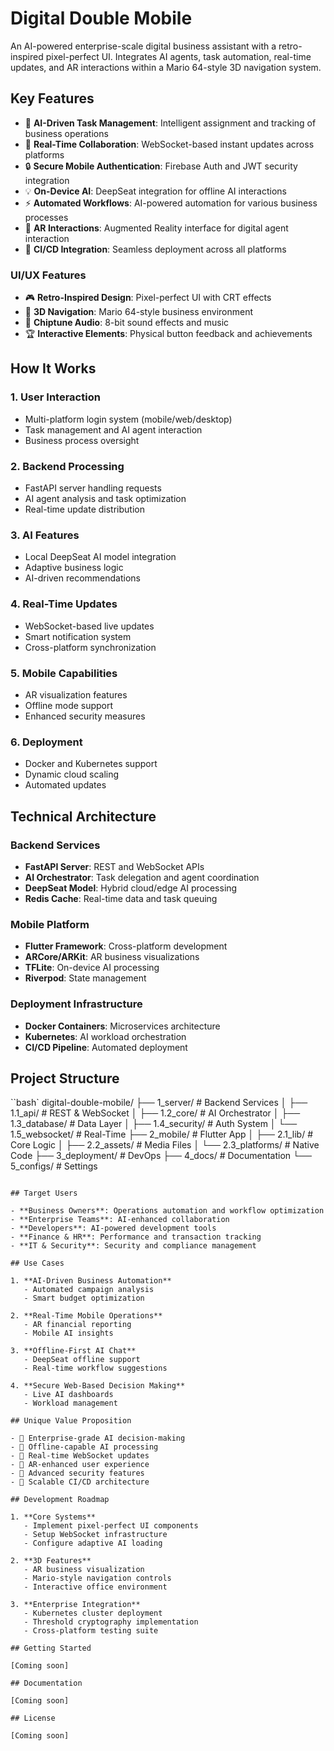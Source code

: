 # Digital Double Mobile

An AI-powered enterprise-scale digital business assistant with a retro-inspired pixel-perfect UI. Integrates AI agents, task automation, real-time updates, and AR interactions within a Mario 64-style 3D navigation system.

## Key Features

- 🤖 **AI-Driven Task Management**: Intelligent assignment and tracking of business operations
- 🔄 **Real-Time Collaboration**: WebSocket-based instant updates across platforms
- 🔒 **Secure Mobile Authentication**: Firebase Auth and JWT security integration
- 💡 **On-Device AI**: DeepSeat integration for offline AI interactions
- ⚡ **Automated Workflows**: AI-powered automation for various business processes
- 🎯 **AR Interactions**: Augmented Reality interface for digital agent interaction
- 🚀 **CI/CD Integration**: Seamless deployment across all platforms

### UI/UX Features

- 🎮 **Retro-Inspired Design**: Pixel-perfect UI with CRT effects
- 🎯 **3D Navigation**: Mario 64-style business environment
- 🎵 **Chiptune Audio**: 8-bit sound effects and music
- 🏆 **Interactive Elements**: Physical button feedback and achievements

## How It Works

### 1. User Interaction

- Multi-platform login system (mobile/web/desktop)
- Task management and AI agent interaction
- Business process oversight

### 2. Backend Processing

- FastAPI server handling requests
- AI agent analysis and task optimization
- Real-time update distribution

### 3. AI Features

- Local DeepSeat AI model integration
- Adaptive business logic
- AI-driven recommendations

### 4. Real-Time Updates

- WebSocket-based live updates
- Smart notification system
- Cross-platform synchronization

### 5. Mobile Capabilities

- AR visualization features
- Offline mode support
- Enhanced security measures

### 6. Deployment

- Docker and Kubernetes support
- Dynamic cloud scaling
- Automated updates

## Technical Architecture

### Backend Services

- **FastAPI Server**: REST and WebSocket APIs
- **AI Orchestrator**: Task delegation and agent coordination
- **DeepSeat Model**: Hybrid cloud/edge AI processing
- **Redis Cache**: Real-time data and task queuing

### Mobile Platform

- **Flutter Framework**: Cross-platform development
- **ARCore/ARKit**: AR business visualizations
- **TFLite**: On-device AI processing
- **Riverpod**: State management

### Deployment Infrastructure

- **Docker Containers**: Microservices architecture
- **Kubernetes**: AI workload orchestration
- **CI/CD Pipeline**: Automated deployment

## Project Structure

``bash`
digital-double-mobile/
├── 1_server/                 # Backend Services
│   ├── 1.1_api/             # REST & WebSocket
│   ├── 1.2_core/            # AI Orchestrator
│   ├── 1.3_database/        # Data Layer
│   ├── 1.4_security/        # Auth System
│   └── 1.5_websocket/       # Real-Time
├── 2_mobile/                # Flutter App
│   ├── 2.1_lib/            # Core Logic
│   ├── 2.2_assets/         # Media Files
│   └── 2.3_platforms/      # Native Code
├── 3_deployment/           # DevOps
├── 4_docs/                 # Documentation
└── 5_configs/             # Settings
```

## Target Users

- **Business Owners**: Operations automation and workflow optimization
- **Enterprise Teams**: AI-enhanced collaboration
- **Developers**: AI-powered development tools
- **Finance & HR**: Performance and transaction tracking
- **IT & Security**: Security and compliance management

## Use Cases

1. **AI-Driven Business Automation**
   - Automated campaign analysis
   - Smart budget optimization

2. **Real-Time Mobile Operations**
   - AR financial reporting
   - Mobile AI insights

3. **Offline-First AI Chat**
   - DeepSeat offline support
   - Real-time workflow suggestions

4. **Secure Web-Based Decision Making**
   - Live AI dashboards
   - Workload management

## Unique Value Proposition

- 🔹 Enterprise-grade AI decision-making
- 🔹 Offline-capable AI processing
- 🔹 Real-time WebSocket updates
- 🔹 AR-enhanced user experience
- 🔹 Advanced security features
- 🔹 Scalable CI/CD architecture

## Development Roadmap

1. **Core Systems**
   - Implement pixel-perfect UI components
   - Setup WebSocket infrastructure
   - Configure adaptive AI loading

2. **3D Features**
   - AR business visualization
   - Mario-style navigation controls
   - Interactive office environment

3. **Enterprise Integration**
   - Kubernetes cluster deployment
   - Threshold cryptography implementation
   - Cross-platform testing suite

## Getting Started

[Coming soon]

## Documentation

[Coming soon]

## License

[Coming soon]
